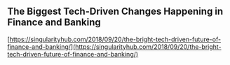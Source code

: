 ## The Biggest Tech-Driven Changes Happening in Finance and Banking
  
  [https://singularityhub.com/2018/09/20/the-bright-tech-driven-future-of-finance-and-banking/](https://singularityhub.com/2018/09/20/the-bright-tech-driven-future-of-finance-and-banking/)